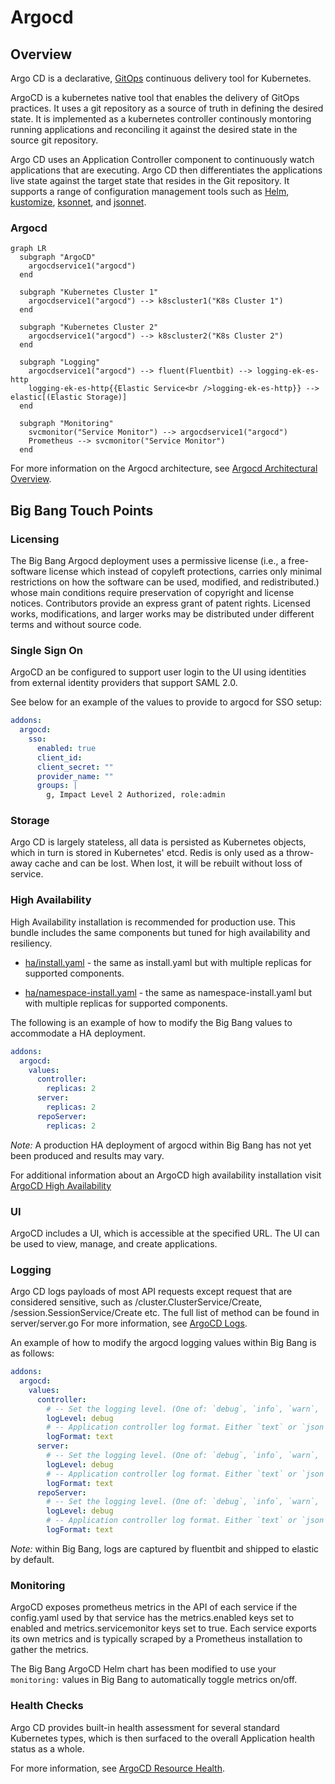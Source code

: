# Argocd

## Overview

Argo CD is a declarative, [GitOps](https://www.gitops.tech/) continuous delivery tool for Kubernetes.

ArgoCD is a kubernetes native tool that enables the delivery of GitOps practices.  It uses a git repository as a source of truth in defining the desired state.  It is implemented as a kubernetes controller continously montoring running applications and reconciling it against the desired state in the source git repository.


Argo CD uses an Application Controller component to continuously watch applications that are executing.  Argo CD then differentiates the applications live state against the target state that resides in the Git repository. It supports a range of configuration management tools such as [Helm](https://helm.sh/), [kustomize](https://kustomize.io/), [ksonnet](https://ksonnet.io/get-started/), and [jsonnet](https://jsonnet.org/).

### Argocd

```mermaid
graph LR
  subgraph "ArgoCD"
    argocdservice1("argocd")
  end

  subgraph "Kubernetes Cluster 1"
    argocdservice1("argocd") --> k8scluster1("K8s Cluster 1")
  end

  subgraph "Kubernetes Cluster 2"
    argocdservice1("argocd") --> k8scluster2("K8s Cluster 2")
  end

  subgraph "Logging"
    argocdservice1("argocd") --> fluent(Fluentbit) --> logging-ek-es-http
    logging-ek-es-http{{Elastic Service<br />logging-ek-es-http}} --> elastic[(Elastic Storage)]
  end

  subgraph "Monitoring"
    svcmonitor("Service Monitor") --> argocdservice1("argocd")
    Prometheus --> svcmonitor("Service Monitor")
  end
```

For more information on the Argocd architecture, see [Argocd Architectural Overview](https://argo-cd.readthedocs.io/en/stable/operator-manual/architecture/).

## Big Bang Touch Points

### Licensing

The Big Bang Argocd deployment uses a permissive license (i.e., a free-software license which instead of copyleft protections, carries only minimal restrictions on how the software can be used, modified, and redistributed.) whose main conditions require preservation of copyright and license notices. Contributors provide an express grant of patent rights. Licensed works, modifications, and larger works may be distributed under different terms and without source code.

### Single Sign On

ArgoCD an be configured to support user login to the UI using identities from external identity providers that support SAML 2.0.

See below for an example of the values to provide to argocd for SSO setup:

```yaml
addons:
  argocd:
    sso:
      enabled: true
      client_id:
      client_secret: ""
      provider_name: ""
      groups: |
        g, Impact Level 2 Authorized, role:admin
```

### Storage

Argo CD is largely stateless, all data is persisted as Kubernetes objects, which in turn is stored in Kubernetes' etcd. Redis is only used as a throw-away cache and can be lost. When lost, it will be rebuilt without loss of service.

### High Availability

High Availability installation is recommended for production use. This bundle includes the same components but tuned for high availability and resiliency.

- [ha/install.yaml](https://github.com/argoproj/argo-cd/blob/master/manifests/ha/install.yaml) - the same as install.yaml but with multiple replicas for supported components.

- [ha/namespace-install.yaml](https://github.com/argoproj/argo-cd/blob/master/manifests/ha/namespace-install.yaml) - the same as namespace-install.yaml but with multiple replicas for supported components.

The following is an example of how to modify the Big Bang values to accommodate a HA deployment.

```yaml
addons:
  argocd:
    values:
      controller:
        replicas: 2
      server:
        replicas: 2  
      repoServer:
        replicas: 2              
```

_Note:_ A production HA deployment of argocd within Big Bang has not yet been produced and results may vary.

For additional information about an ArgoCD high availability installation visit [ArgoCD High Availability](https://argo-cd.readthedocs.io/en/stable/operator-manual/installation/#high-availability)

### UI

ArgoCD includes a UI, which is accessible at the specified URL. The UI can be used to view, manage, and create applications.

### Logging

Argo CD logs payloads of most API requests except request that are considered sensitive, such as /cluster.ClusterService/Create, /session.SessionService/Create etc. The full list of method can be found in server/server.go For more information, see [ArgoCD Logs](https://argo-cd.readthedocs.io/en/stable/operator-manual/security/#logging).

An example of how to modify the argocd logging values within Big Bang is as follows:

```yaml
addons:
  argocd:
    values:
      controller:
        # -- Set the logging level. (One of: `debug`, `info`, `warn`, `error`)
        logLevel: debug
        # -- Application controller log format. Either `text` or `json`
        logFormat: text
      server:
        # -- Set the logging level. (One of: `debug`, `info`, `warn`, `error`)
        logLevel: debug
        # -- Application controller log format. Either `text` or `json`
        logFormat: text    
      repoServer:
        # -- Set the logging level. (One of: `debug`, `info`, `warn`, `error`)
        logLevel: debug
        # -- Application controller log format. Either `text` or `json`
        logFormat: text           
```

_Note:_ within Big Bang, logs are captured by fluentbit and shipped to elastic by default.

### Monitoring

ArgoCD exposes prometheus metrics in the API of each service if the config.yaml used by that service has the metrics.enabled keys set to enabled and metrics.servicemonitor keys set to true. Each service exports its own metrics and is typically scraped by a Prometheus installation to gather the metrics.

The Big Bang ArgoCD Helm chart has been modified to use your `monitoring:` values in Big Bang to automatically toggle metrics on/off.

### Health Checks

Argo CD provides built-in health assessment for several standard Kubernetes types, which is then surfaced to the overall Application health status as a whole.

For more information, see [ArgoCD Resource Health](https://argo-cd.readthedocs.io/en/stable/operator-manual/health/).
